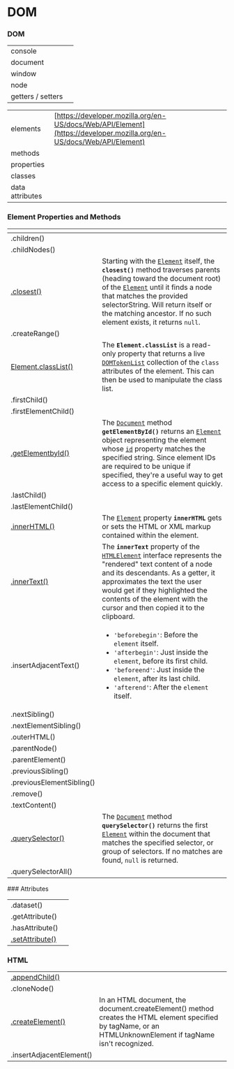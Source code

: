 # DOM

### DOM

|  |  |
| :--- | :--- |
| console |  |
| document |  |
| window |  |
| node |  |
| getters / setters |  |

|  |  |
| :--- | :--- |
| elements | [https://developer.mozilla.org/en-US/docs/Web/API/Element](https://developer.mozilla.org/en-US/docs/Web/API/Element) |
| methods |  |
| properties |  |
| classes |  |
| data attributes |  |

### Element Properties and Methods

<table>
  <thead>
    <tr>
      <th style="text-align:left"></th>
      <th style="text-align:left"></th>
    </tr>
  </thead>
  <tbody>
    <tr>
      <td style="text-align:left">.children()</td>
      <td style="text-align:left"></td>
    </tr>
    <tr>
      <td style="text-align:left">.childNodes()</td>
      <td style="text-align:left"></td>
    </tr>
    <tr>
      <td style="text-align:left"><a href="https://developer.mozilla.org/en-US/docs/Web/API/Element/closest">.closest()</a>
      </td>
      <td style="text-align:left">Starting with the <a href="https://developer.mozilla.org/en-US/docs/Web/API/Element"><code>Element</code></a> itself,
        the <b><code>closest()</code></b> method traverses parents (heading toward
        the document root) of the <a href="https://developer.mozilla.org/en-US/docs/Web/API/Element"><code>Element</code></a> until
        it finds a node that matches the provided selectorString. Will return itself
        or the matching ancestor. If no such element exists, it returns <code>null</code>.</td>
    </tr>
    <tr>
      <td style="text-align:left">.createRange()</td>
      <td style="text-align:left"></td>
    </tr>
    <tr>
      <td style="text-align:left"><a href="https://developer.mozilla.org/en-US/docs/Web/API/Element/classList">Element.classList()</a>
      </td>
      <td style="text-align:left">The <b><code>Element.classList</code></b> is a read-only property that returns
        a live <a href="https://developer.mozilla.org/en-US/docs/Web/API/DOMTokenList"><code>DOMTokenList</code></a> collection
        of the <code>class</code> attributes of the element. This can then be used
        to manipulate the class list.</td>
    </tr>
    <tr>
      <td style="text-align:left">.firstChild()</td>
      <td style="text-align:left"></td>
    </tr>
    <tr>
      <td style="text-align:left">.firstElementChild()</td>
      <td style="text-align:left"></td>
    </tr>
    <tr>
      <td style="text-align:left"><a href="https://developer.mozilla.org/en-US/docs/Web/API/Document/getElementById">.getElementbyId()</a>
      </td>
      <td style="text-align:left">The <a href="https://developer.mozilla.org/en-US/docs/Web/API/Document"><code>Document</code></a> method <b><code>getElementById()</code></b> returns
        an <a href="https://developer.mozilla.org/en-US/docs/Web/API/Element"><code>Element</code></a> object
        representing the element whose <a href="https://developer.mozilla.org/en-US/docs/Web/API/Element/id"><code>id</code></a> property
        matches the specified string. Since element IDs are required to be unique
        if specified, they&apos;re a useful way to get access to a specific element
        quickly.</td>
    </tr>
    <tr>
      <td style="text-align:left">.lastChild()</td>
      <td style="text-align:left"></td>
    </tr>
    <tr>
      <td style="text-align:left">.lastElementChild()</td>
      <td style="text-align:left"></td>
    </tr>
    <tr>
      <td style="text-align:left"><a href="https://developer.mozilla.org/en-US/docs/Web/API/Element/innerHTML">.innerHTML()</a>
      </td>
      <td style="text-align:left">The <a href="https://developer.mozilla.org/en-US/docs/Web/API/Element"><code>Element</code></a> property <b><code>innerHTML</code></b> gets
        or sets the HTML or XML markup contained within the element.</td>
    </tr>
    <tr>
      <td style="text-align:left"><a href="https://developer.mozilla.org/en-US/docs/Web/API/HTMLElement/innerText">.innerText()</a>
      </td>
      <td style="text-align:left">The <b><code>innerText</code></b> property of the <a href="https://developer.mozilla.org/en-US/docs/Web/API/HTMLElement"><code>HTMLElement</code></a> interface
        represents the &quot;rendered&quot; text content of a node and its descendants.
        As a getter, it approximates the text the user would get if they highlighted
        the contents of the element with the cursor and then copied it to the clipboard.</td>
    </tr>
    <tr>
      <td style="text-align:left">.insertAdjacentText()</td>
      <td style="text-align:left">
        <p></p>
        <ul>
          <li><code>&apos;beforebegin&apos;</code>: Before the <code>element</code> itself.</li>
          <li><code>&apos;afterbegin&apos;</code>: Just inside the <code>element</code>,
            before its first child.</li>
          <li><code>&apos;beforeend&apos;</code>: Just inside the <code>element</code>,
            after its last child.</li>
          <li><code>&apos;afterend&apos;</code>: After the <code>element</code> itself.</li>
        </ul>
      </td>
    </tr>
    <tr>
      <td style="text-align:left">.nextSibling()</td>
      <td style="text-align:left"></td>
    </tr>
    <tr>
      <td style="text-align:left">.nextElementSibling()</td>
      <td style="text-align:left"></td>
    </tr>
    <tr>
      <td style="text-align:left">.outerHTML()</td>
      <td style="text-align:left"></td>
    </tr>
    <tr>
      <td style="text-align:left">.parentNode()</td>
      <td style="text-align:left"></td>
    </tr>
    <tr>
      <td style="text-align:left">.parentElement()</td>
      <td style="text-align:left"></td>
    </tr>
    <tr>
      <td style="text-align:left">.previousSibling()</td>
      <td style="text-align:left"></td>
    </tr>
    <tr>
      <td style="text-align:left">.previousElementSibling()</td>
      <td style="text-align:left"></td>
    </tr>
    <tr>
      <td style="text-align:left">.remove()</td>
      <td style="text-align:left"></td>
    </tr>
    <tr>
      <td style="text-align:left">.textContent()</td>
      <td style="text-align:left"></td>
    </tr>
    <tr>
      <td style="text-align:left"><a href="https://developer.mozilla.org/en-US/docs/Web/API/Document/querySelector">.querySelector()</a>
      </td>
      <td style="text-align:left">The <a href="https://developer.mozilla.org/en-US/docs/Web/API/Document"><code>Document</code></a> method <b><code>querySelector()</code></b> returns
        the first <a href="https://developer.mozilla.org/en-US/docs/Web/API/Element"><code>Element</code></a> within
        the document that matches the specified selector, or group of selectors.
        If no matches are found, <code>null</code> is returned.</td>
    </tr>
    <tr>
      <td style="text-align:left">.querySelectorAll()</td>
      <td style="text-align:left"></td>
    </tr>
  </tbody>
</table>### Attributes

|  |  |
| :--- | :--- |
| .dataset\(\) |  |
| .getAttribute\(\) |  |
| .hasAttribute\(\) |  |
| [.setAttribute\(\)](https://developer.mozilla.org/en-US/docs/Web/API/Element/setAttribute) |  |

### HTML

|  |  |
| :--- | :--- |
| [.appendChild\(\)](https://developer.mozilla.org/en-US/docs/Web/API/Node/appendChild) |  |
| .cloneNode\(\) |  |
| [.createElement\(\)](https://developer.mozilla.org/en-US/docs/Web/API/Document/createElement) | In an HTML document, the document.createElement\(\) method creates the HTML element specified by tagName, or an HTMLUnknownElement if tagName isn't recognized. |
| .insertAdjacentElement\(\) |  |


